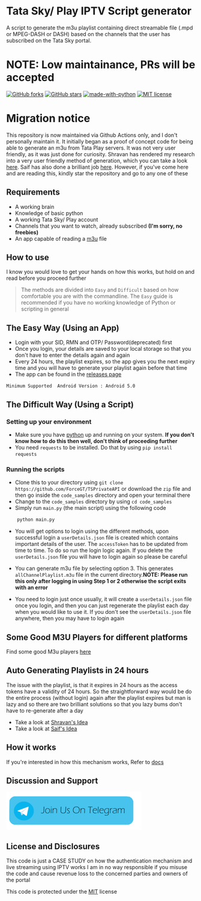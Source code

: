 # Tata Sky/ Play IPTV Script generator

A script to generate the m3u playlist containing direct streamable file (.mpd or MPEG-DASH or DASH) 
based on the channels that the user has subscribed on the Tata Sky portal.

# NOTE: Low maintainance, PRs will be accepted

[![GitHub forks](https://img.shields.io/github/forks/ForceGT/Tata-Sky-IPTV?logo=forks&style=plastic)](https://github.com/ForceGT/Tata-Sky-IPTV/network) [![GitHub stars](https://img.shields.io/github/stars/ForceGT/Tata-Sky-IPTV)](https://github.com/ForceGT/Tata-Sky-IPTV/stargazers) [![made-with-python](https://img.shields.io/badge/Made%20with-Python-1f425f.svg)](https://www.python.org/)  [![MIT license](https://img.shields.io/badge/License-MIT-blue.svg)](https://lbesson.mit-license.org/)


# Migration notice

This repository is now maintained via Github Actions only, and I don't personally maintain it. It initially began as a proof of concept code for being able to generate an m3u from Tata Play servers. It was not very user friendly, as it was just done for curiosity. Shravan has rendered my research into a very user friendly method of generation, which you can take a look [here](https://github.com/Shra1V32/TataSky-Playlist-AutoUpdater). Saif has also done a brilliant job [here](https://github.com/saifshaikh1805/tata-sky-m3u). However, if you've come here and are reading this, kindly star the repository and go to any one of these

## Requirements

+ A working brain
+ Knowledge of basic python
+ A working Tata Sky/ Play account
+ Channels that you want to watch, already subscribed **(I'm sorry, no freebies)**
+ An app capable of reading a [m3u](https://docs.fileformat.com/audio/m3u/) file

## How to use
I know you would love to get your hands on how this works, but hold on and read before you proceed further
 > The methods are divided into `Easy` and `Difficult` based on how comfortable you are with the commandline. The `Easy` guide is recommended if you have no working knowledge of Python or scripting in general
## The Easy Way (Using an App)

- Login with your SID, RMN and OTP/ Password(deprecated) first
- Once you login, your details are saved to your local storage so that you don't have to enter the details again and again
- Every 24 hours, the playlist expires, so the app gives you the next expiry time and you will have to generate your playlist again before that time
- The app can be found in the [releases page](https://github.com/ForceGT/Tata-Sky-IPTV/releases)
```
Minimum Supported  Android Version : Android 5.0
```

## The Difficult Way (Using a Script)
### Setting up your environment

+ Make sure you have [python](https://www.python.org/downloads/) up and running on your system. **If you don't know how to do this then well, don't think of proceeding further**
+ You need `requests` to be installed. Do that by using ``pip install requests``

### Running the scripts
+ Clone this to your directory using ```git clone https://github.com/ForceGT/TSPrivateAPI``` or download the `zip` file and then go inside the `code_samples` directory and open your terminal there
+ Change to the ```code_samples``` directory by using  ```cd code_samples```
+ Simply run ```main.py``` (the main script) using the following code
```python
    python main.py
```
+ You will get options to login using the different methods, upon successful login a ```userDetails.json``` file is created which contains important details of the user. The ```accessToken``` has to be updated from time to time. To do so run the login logic again. If you delete the ```userDetails.json``` file you will have to login again so please be careful 

+ You can generate m3u file by selecting option 3. This generates ```allChannelPlaylist.m3u``` file in the current directory.**NOTE: Please run this only after logging in using Step 1 or 2 otherwise the script exits with an error**

+ You need to login just once usually, it will create a `userDetails.json` file once you login, and then you can just regenerate the playlist each day when you would like to use it. If you don't see the `userDetails.json` file anywhere, then you may have to login again


## Some Good M3U Players for different platforms
Find some good M3u players [here](docs/m3uplayers.md)

## Auto Generating Playlists in 24 hours
The issue with the playlist, is that it expires in 24 hours as the access tokens have a validity of 24 hours. So the straightforward way would be do the entire process (without login) again after the playlist expires but man is lazy and so there are two brilliant solutions so that you lazy bums don't have to re-generate after a day

- Take a look at [Shravan's Idea](https://github.com/Shra1V32/TataSky-Playlist-AutoUpdater)
- Take a look at [Saif's Idea](https://github.com/saifshaikh1805/tata-sky-m3u)

## How it works

If you're interested in how this mechanism works, Refer to [docs](docs/working.md)

## Discussion and Support 
[![homepage][1]][2]

[1]:  images/telegram.png
[2]:  https://T.me/tskyiptv

## License and Disclosures

This code is just a CASE STUDY on how the authentication mechanism and live streaming using IPTV works
I am in no way responsible if you misuse the code and cause revenue loss to the concerned parties and owners of the portal

This code is protected under the [MIT](https://opensource.org/licenses/MIT) license
